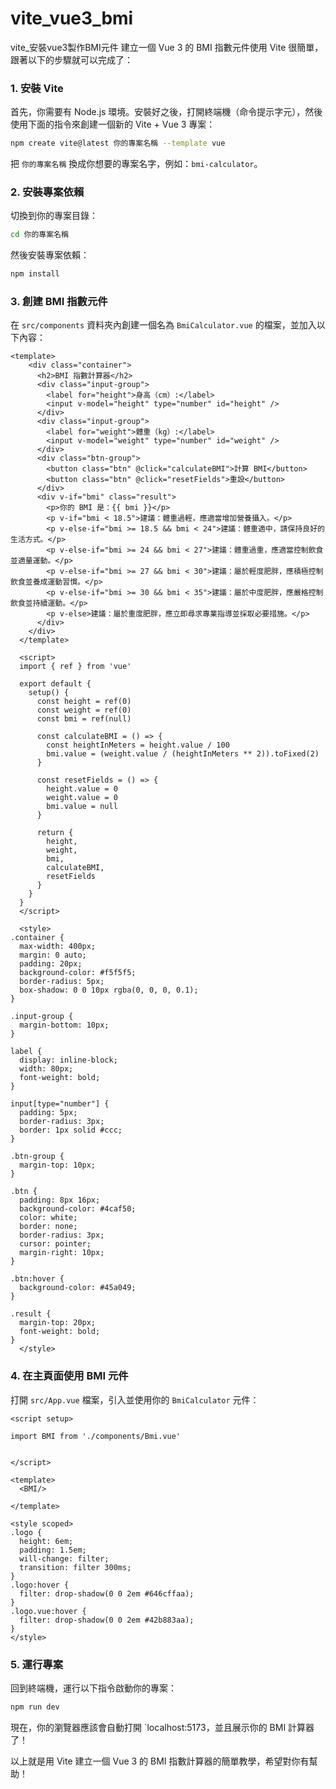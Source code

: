 # vite_vue3_bmi
vite_安裝vue3製作BMI元件
建立一個 Vue 3 的 BMI 指數元件使用 Vite 很簡單，跟著以下的步驟就可以完成了：

### 1. 安裝 Vite

首先，你需要有 Node.js 環境。安裝好之後，打開終端機（命令提示字元），然後使用下面的指令來創建一個新的 Vite + Vue 3 專案：

```bash
npm create vite@latest 你的專案名稱 --template vue
```

把 `你的專案名稱` 換成你想要的專案名字，例如：`bmi-calculator`。

### 2. 安裝專案依賴

切換到你的專案目錄：

```bash
cd 你的專案名稱
```

然後安裝專案依賴：

```bash
npm install
```

### 3. 創建 BMI 指數元件

在 `src/components` 資料夾內創建一個名為 `BmiCalculator.vue` 的檔案，並加入以下內容：

```vue
<template>
    <div class="container">
      <h2>BMI 指數計算器</h2>
      <div class="input-group">
        <label for="height">身高（cm）:</label>
        <input v-model="height" type="number" id="height" />
      </div>
      <div class="input-group">
        <label for="weight">體重（kg）:</label>
        <input v-model="weight" type="number" id="weight" />
      </div>
      <div class="btn-group">
        <button class="btn" @click="calculateBMI">計算 BMI</button>
        <button class="btn" @click="resetFields">重設</button>
      </div>
      <div v-if="bmi" class="result">
        <p>你的 BMI 是：{{ bmi }}</p>
        <p v-if="bmi < 18.5">建議：體重過輕，應適當增加營養攝入。</p>
        <p v-else-if="bmi >= 18.5 && bmi < 24">建議：體重適中，請保持良好的生活方式。</p>
        <p v-else-if="bmi >= 24 && bmi < 27">建議：體重過重，應適當控制飲食並適量運動。</p>
        <p v-else-if="bmi >= 27 && bmi < 30">建議：屬於輕度肥胖，應積極控制飲食並養成運動習慣。</p>
        <p v-else-if="bmi >= 30 && bmi < 35">建議：屬於中度肥胖，應嚴格控制飲食並持續運動。</p>
        <p v-else>建議：屬於重度肥胖，應立即尋求專業指導並採取必要措施。</p>
      </div>
    </div>
  </template>
  
  <script>
  import { ref } from 'vue'
  
  export default {
    setup() {
      const height = ref(0)
      const weight = ref(0)
      const bmi = ref(null)
  
      const calculateBMI = () => {
        const heightInMeters = height.value / 100
        bmi.value = (weight.value / (heightInMeters ** 2)).toFixed(2)
      }
  
      const resetFields = () => {
        height.value = 0
        weight.value = 0
        bmi.value = null
      }
  
      return {
        height,
        weight,
        bmi,
        calculateBMI,
        resetFields
      }
    }
  }
  </script>
  
  <style>
.container {
  max-width: 400px;
  margin: 0 auto;
  padding: 20px;
  background-color: #f5f5f5;
  border-radius: 5px;
  box-shadow: 0 0 10px rgba(0, 0, 0, 0.1);
}

.input-group {
  margin-bottom: 10px;
}

label {
  display: inline-block;
  width: 80px;
  font-weight: bold;
}

input[type="number"] {
  padding: 5px;
  border-radius: 3px;
  border: 1px solid #ccc;
}

.btn-group {
  margin-top: 10px;
}

.btn {
  padding: 8px 16px;
  background-color: #4caf50;
  color: white;
  border: none;
  border-radius: 3px;
  cursor: pointer;
  margin-right: 10px;
}

.btn:hover {
  background-color: #45a049;
}

.result {
  margin-top: 20px;
  font-weight: bold;
}
  </style>
```

### 4. 在主頁面使用 BMI 元件

打開 `src/App.vue` 檔案，引入並使用你的 `BmiCalculator` 元件：

```vue
<script setup>

import BMI from './components/Bmi.vue'


</script>

<template>
  <BMI/>

</template>

<style scoped>
.logo {
  height: 6em;
  padding: 1.5em;
  will-change: filter;
  transition: filter 300ms;
}
.logo:hover {
  filter: drop-shadow(0 0 2em #646cffaa);
}
.logo.vue:hover {
  filter: drop-shadow(0 0 2em #42b883aa);
}
</style>

```

### 5. 運行專案

回到終端機，運行以下指令啟動你的專案：

```bash
npm run dev
```

現在，你的瀏覽器應該會自動打開 `localhost:5173，並且展示你的 BMI 計算器了！

以上就是用 Vite 建立一個 Vue 3 的 BMI 指數計算器的簡單教學，希望對你有幫助！